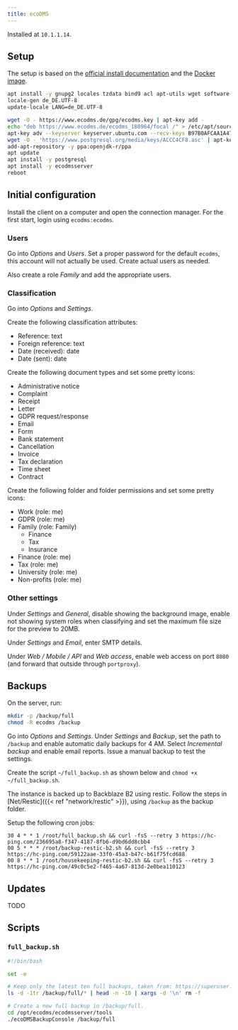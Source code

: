 ```yaml
---
title: ecoDMS
---
```


Installed at `10.1.1.14`.

## Setup

The setup is based on the [official install documentation](https://www.ecodms.de/index.php/de/component/jdownloads/send/83-handbuecher-18-09-de/203-installation) and the [Docker image](https://hub.docker.com/layers/ecodms/allinone-18.09/latest/images/sha256-449585b272f1ef1aeff78107f6fbd7460960726d17a6937ec42279a8f3923908?context=explore).

```sh
apt install -y gnupg2 locales tzdata bind9 acl apt-utils wget software-properties-common
locale-gen de_DE.UTF-8
update-locale LANG=de_DE.UTF-8

wget -O - https://www.ecodms.de/gpg/ecodms.key | apt-key add -
echo "deb https://www.ecodms.de/ecodms_180964/focal /" > /etc/apt/sources.list.d/ecodms.list
apt-key adv --keyserver keyserver.ubuntu.com --recv-keys B97B0AFCAA1A47F044F244A07FCC7D46ACCC4CF8
wget -O - 'https://www.postgresql.org/media/keys/ACCC4CF8.asc' | apt-key add -
add-apt-repository -y ppa:openjdk-r/ppa
apt update
apt install -y postgresql
apt install -y ecodmsserver
reboot
```

## Initial configuration

Install the client on a computer and open the connection manager. For the first start, login using `ecodms:ecodms`.

### Users

Go into *Options* and *Users*. Set a proper password for the default `ecodms`, this account will not actually be used. Create actual users as needed.

Also create a role *Family* and add the appropriate users.

### Classification

Go into *Options* and *Settings*.

Create the following classification attributes:

* Reference: text
* Foreign reference: text
* Date (received): date
* Date (sent): date

Create the following document types and set some pretty icons:

* Administrative notice
* Complaint
* Receipt
* Letter
* GDPR request/response
* Email
* Form
* Bank statement
* Cancellation
* Invoice
* Tax declaration
* Time sheet
* Contract

Create the following folder and folder permissions and set some pretty icons:

* Work (role: me)
* GDPR (role: me)
* Family (role: Family)
    - Finance
    - Tax
    - Insurance
* Finance (role: me)
* Tax (role: me)
* University (role: me)
* Non-profits (role: me)

### Other settings

Under *Settings* and *General*, disable showing the background image, enable not showing system roles when classifying and set the maximum file size for the preview to 20MB.

Under *Settings* and *Email*, enter SMTP details.

Under *Web / Mobile / API* and *Web access*, enable web access on port `8080` (and forward that outside through `portproxy`).

## Backups

On the server, run:

```sh
mkdir -p /backup/full
chmod -R ecodms /backup
```

Go into *Options* and *Settings*. Under *Settings* and *Backup*, set the path to `/backup` and enable automatic daily backups for 4 AM. Select *Incremental backup* and enable email reports. Issue a manual backup to test the settings.

Create the script `~/full_backup.sh` as shown below and `chmod +x ~/full_backup.sh`.

The instance is backed up to Backblaze B2 using restic. Follow the steps in [Net/Restic]({{< ref "network/restic" >}}), using `/backup` as the backup folder.

Setup the following cron jobs:

```
30 4 * * 1 /root/full_backup.sh && curl -fsS --retry 3 https://hc-ping.com/236695a8-f347-4187-8fb6-d9bd6dd8cbb4
00 5 * * * /root/backup-restic-b2.sh && curl -fsS --retry 3 https://hc-ping.com/59122aae-33f0-45a3-b47c-b61f75fcd688
00 8 * * 1 /root/housekeeping-restic-b2.sh && curl -fsS --retry 3 https://hc-ping.com/49c0c5e2-f465-4a67-813d-2e0bea110123
```

## Updates

TODO

## Scripts

### `full_backup.sh`

```sh
#!/bin/bash

set -e

# Keep only the latest ten full backups, taken from: https://superuser.com/a/829486
ls -d -1tr /backup/full/* | head -n -10 | xargs -d '\n' rm -f

# Create a new full backup in /backup/full.
cd /opt/ecodms/ecodmsserver/tools
./ecoDMSBackupConsole /backup/full
```
